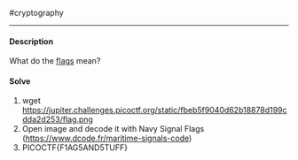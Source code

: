 #cryptography
<hr>

#### Description

What do the [flags](https://jupiter.challenges.picoctf.org/static/fbeb5f9040d62b18878d199cdda2d253/flag.png) mean?

#### Solve
1. wget https://jupiter.challenges.picoctf.org/static/fbeb5f9040d62b18878d199cdda2d253/flag.png
2. Open image and decode it with Navy Signal Flags (https://www.dcode.fr/maritime-signals-code)
3. PICOCTF{F1AG5AND5TUFF}